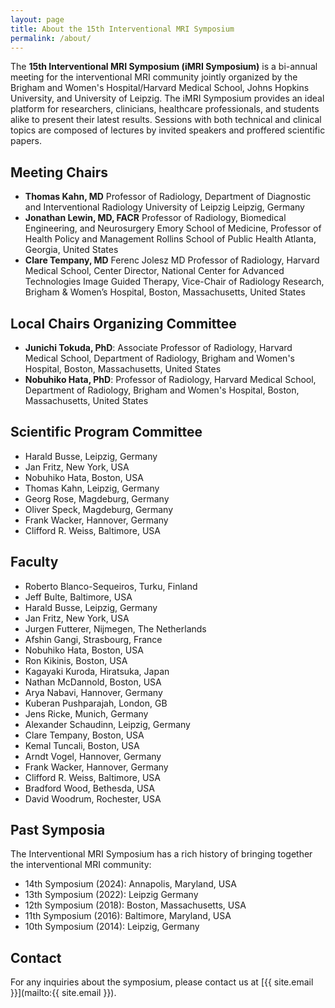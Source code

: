 ```yaml
---
layout: page
title: About the 15th Interventional MRI Symposium
permalink: /about/
---
```


The **15th Interventional MRI Symposium (iMRI Symposium)** is a bi-annual meeting for the interventional MRI community jointly organized by the Brigham and Women's Hospital/Harvard Medical School, Johns Hopkins University, and University of Leipzig. The iMRI Symposium provides an ideal platform for researchers, clinicians, healthcare professionals, and students alike to present their latest results. Sessions with both technical and clinical topics are composed of lectures by invited speakers and proffered scientific papers. 


## Meeting Chairs

- **Thomas Kahn, MD** Professor of Radiology, Department of Diagnostic and Interventional Radiology University of Leipzig
Leipzig, Germany 
- **Jonathan Lewin, MD, FACR** Professor of Radiology, Biomedical Engineering, and Neurosurgery Emory School of Medicine,
Professor of Health Policy and Management Rollins School of Public Health Atlanta, Georgia, United States
- **Clare Tempany, MD** Ferenc Jolesz MD Professor of Radiology, Harvard Medical School, Center Director, National Center for Advanced Technologies Image Guided Therapy, Vice-Chair of Radiology Research, Brigham & Women’s Hospital, Boston, Massachusetts, United States

## Local Chairs Organizing Committee

- **Junichi Tokuda, PhD**: Associate Professor of Radiology, Harvard Medical School, Department of Radiology, Brigham and Women's Hospital, Boston, Massachusetts, United States 
- **Nobuhiko Hata, PhD**: Professor of Radiology, Harvard Medical School, Department of Radiology, Brigham and Women's Hospital, Boston, Massachusetts, United States 

## Scientific Program Committee
- Harald Busse, Leipzig, Germany
- Jan Fritz, New York, USA
- Nobuhiko Hata, Boston, USA
- Thomas Kahn, Leipzig, Germany﻿
- Georg Rose, Magdeburg, Germany
- Oliver Speck, Magdeburg, Germany
- Frank Wacker, Hannover, Germany
- Clifford R. Weiss, Baltimore, USA

## Faculty
- Roberto Blanco-Sequeiros, Turku, Finland
- Jeff Bulte, Baltimore, USA
- Harald Busse, Leipzig, Germany
- Jan Fritz, New York, USA
- Jurgen Futterer, Nijmegen, The Netherlands
- Afshin Gangi, Strasbourg, France
- Nobuhiko Hata, Boston, USA
- Ron Kikinis, Boston, USA
- Kagayaki Kuroda, Hiratsuka, Japan
- Nathan McDannold, Boston, USA
- Arya Nabavi, Hannover, Germany
- Kuberan Pushparajah, London, GB
- Jens Ricke, Munich, Germany
- Alexander Schaudinn, Leipzig, Germany
- Clare Tempany, Boston, USA
- Kemal Tuncali, Boston, USA
- Arndt Vogel, Hannover, Germany
- Frank Wacker, Hannover, Germany
- Clifford R. Weiss, Baltimore, USA
- Bradford Wood, Bethesda, USA
- David Woodrum, Rochester, USA



## Past Symposia

The Interventional MRI Symposium has a rich history of bringing together the interventional MRI community:

- 14th Symposium (2024): Annapolis, Maryland, USA
- 13th Symposium (2022): Leipzig Germany
- 12th Symposium (2018): Boston, Massachusetts, USA
- 11th Symposium (2016): Baltimore, Maryland, USA
- 10th Symposium (2014): Leipzig, Germany

## Contact

For any inquiries about the symposium, please contact us at [{{ site.email }}](mailto:{{ site.email }}).
